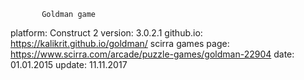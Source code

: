  
           Goldman game

 platform: Construct 2 
 version: 3.0.2.1 
 github.io: https://kalikrit.github.io/goldman/ 
 scirra games page: https://www.scirra.com/arcade/puzzle-games/goldman-22904 
 date: 01.01.2015 
 update: 11.11.2017 
